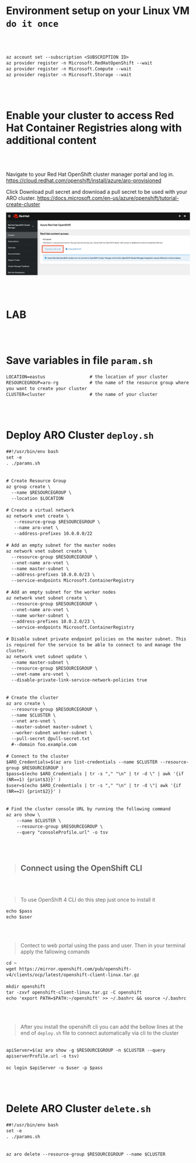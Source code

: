 
# Environment setup on your Linux VM `do it once`
<br /><br />


```
az account set --subscription <SUBSCRIPTION ID>
az provider register -n Microsoft.RedHatOpenShift --wait
az provider register -n Microsoft.Compute --wait
az provider register -n Microsoft.Storage --wait
```

<br /><br />



# Enable your cluster to access Red Hat Container Registries along with additional content
<br /><br />



Navigate to your Red Hat OpenShift cluster manager portal and log in.
https://cloud.redhat.com/openshift/install/azure/aro-provisioned

Click Download pull secret and download a pull secret to be used with your ARO cluster.
https://docs.microsoft.com/en-us/azure/openshift/tutorial-create-cluster

![image (1)](pics\Capture.JPG)





<br /><br />


# LAB
<br /><br />

# Save variables in file `param.sh`
```
LOCATION=eastus                 # the location of your cluster
RESOURCEGROUP=aro-rg            # the name of the resource group where you want to create your cluster
CLUSTER=cluster                 # the name of your cluster
```


<br /><br />


# Deploy ARO Cluster `deploy.sh`

```
##!/usr/bin/env bash
set -e
. ./params.sh


# Create Resource Group
az group create \
  --name $RESOURCEGROUP \
  --location $LOCATION

# Create a virtual network
az network vnet create \
   --resource-group $RESOURCEGROUP \
   --name aro-vnet \
   --address-prefixes 10.0.0.0/22

# Add an empty subnet for the master nodes
az network vnet subnet create \
  --resource-group $RESOURCEGROUP \
  --vnet-name aro-vnet \
  --name master-subnet \
  --address-prefixes 10.0.0.0/23 \
  --service-endpoints Microsoft.ContainerRegistry

# Add an empty subnet for the worker nodes
az network vnet subnet create \
  --resource-group $RESOURCEGROUP \
  --vnet-name aro-vnet \
  --name worker-subnet \
  --address-prefixes 10.0.2.0/23 \
  --service-endpoints Microsoft.ContainerRegistry

# Disable subnet private endpoint policies on the master subnet. This is required for the service to be able to connect to and manage the cluster.
az network vnet subnet update \
  --name master-subnet \
  --resource-group $RESOURCEGROUP \
  --vnet-name aro-vnet \
  --disable-private-link-service-network-policies true


# Create the cluster
az aro create \
  --resource-group $RESOURCEGROUP \
  --name $CLUSTER \
  --vnet aro-vnet \
  --master-subnet master-subnet \
  --worker-subnet worker-subnet \
  --pull-secret @pull-secret.txt
  #--domain foo.example.com

# Connect to the cluster
$ARO_Credentials=$(az aro list-credentials --name $CLUSTER --resource-group $RESOURCEGROUP )
$pass=$(echo $ARO_Credentials | tr -s "," "\n" | tr -d \" | awk '{if (NR==1) {print$3}}' )
$user=$(echo $ARO_Credentials | tr -s "," "\n" | tr -d \"| awk '{if (NR==2) {print$2}}' )


# Find the cluster console URL by running the following command
az aro show \
    --name $CLUSTER \
    --resource-group $RESOURCEGROUP \
    --query "consoleProfile.url" -o tsv

```

<br /><br />

> ## Connect using the OpenShift CLI


<br /><br />

> To use OpenShift 4 CLI do this step just once to install it
```
echo $pass
echo $user
```

<br /><br />

>Contect to web portal using the pass and user. Then in your terminal apply the fallowing comands
```
cd ~
wget https://mirror.openshift.com/pub/openshift-v4/clients/ocp/latest/openshift-client-linux.tar.gz

mkdir openshift
tar -zxvf openshift-client-linux.tar.gz -C openshift
echo 'export PATH=$PATH:~/openshift' >> ~/.bashrc && source ~/.bashrc

```

<br /><br />

> After you install the openshift cli  you can add the bellow lines at the end of `deploy.sh` file to connect automatically via cli to the cluster

```

apiServer=$(az aro show -g $RESOURCEGROUP -n $CLUSTER --query apiserverProfile.url -o tsv)

oc login $apiServer -u $user -p $pass
```

<br /><br />


# Delete ARO Cluster `delete.sh`

```
##!/usr/bin/env bash
set -e
. ./params.sh


az aro delete --resource-group $RESOURCEGROUP --name $CLUSTER
```
